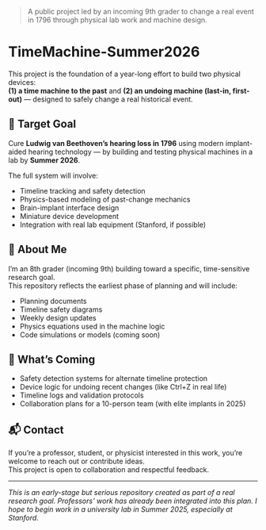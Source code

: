 > A public project led by an incoming 9th grader to change a real event in 1796 through physical lab work and machine design.

# TimeMachine-Summer2026

This project is the foundation of a year-long effort to build two physical devices:  
**(1) a time machine to the past** and **(2) an undoing machine (last-in, first-out)** — designed to safely change a real historical event.

## 🎯 Target Goal
Cure **Ludwig van Beethoven’s hearing loss in 1796** using modern implant-aided hearing technology — by building and testing physical machines in a lab by **Summer 2026**.

The full system will involve:
- Timeline tracking and safety detection
- Physics-based modeling of past-change mechanics
- Brain-implant interface design
- Miniature device development
- Integration with real lab equipment (Stanford, if possible)

## 🧠 About Me
I’m an 8th grader (incoming 9th) building toward a specific, time-sensitive research goal.  
This repository reflects the earliest phase of planning and will include:

- Planning documents
- Timeline safety diagrams
- Weekly design updates
- Physics equations used in the machine logic
- Code simulations or models (coming soon)

## 📂 What’s Coming
- Safety detection systems for alternate timeline protection
- Device logic for undoing recent changes (like Ctrl+Z in real life)
- Timeline logs and validation protocols
- Collaboration plans for a 10-person team (with elite implants in 2025)

## 📬 Contact
If you’re a professor, student, or physicist interested in this work, you’re welcome to reach out or contribute ideas.  
This project is open to collaboration and respectful feedback.

---

*This is an early-stage but serious repository created as part of a real research goal. Professors' work has already been integrated into this plan. I hope to begin work in a university lab in Summer 2025, especially at Stanford.*
